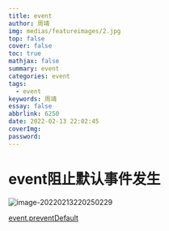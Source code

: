 ```yaml
---
title: event
author: 周靖
img: medias/featureimages/2.jpg
top: false
cover: false
toc: true
mathjax: false
summary: event
categories: event
tags:
  - event
keywords: 周靖
essay: false
abbrlink: 6250
date: 2022-02-13 22:02:45
coverImg:
password:
---
```


# event阻止默认事件发生

![image-20220213220250229](https://qiniuyun.code520.com.cn/images/20220213220250.png)

[event.preventDefault](https://developer.mozilla.org/zh-CN/docs/Web/API/Event/preventDefault)
